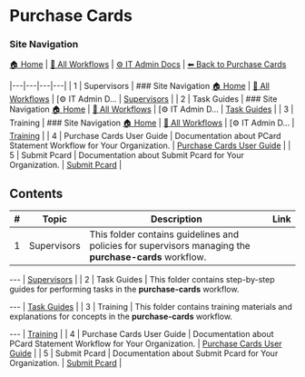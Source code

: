 # Purchase Cards

### Site Navigation
[🏠 Home](../../README.md) | [📂 All Workflows](../../users/users.md) | [⚙ IT Admin Docs](../../it-admins/README.md) | [⬅ Back to Purchase Cards](../README.md)

|---|---|---|---|
| 1 | Supervisors | ### Site Navigation [🏠 Home](../../../README.md) | [📂 All Workflows](../../users.md) | [⚙ IT Admin D... | [Supervisors](supervisors/) |
| 2 | Task Guides | ### Site Navigation [🏠 Home](../../../README.md) | [📂 All Workflows](../../users.md) | [⚙ IT Admin D... | [Task Guides](task-guides/) |
| 3 | Training | ### Site Navigation [🏠 Home](../../../README.md) | [📂 All Workflows](../../users.md) | [⚙ IT Admin D... | [Training](training/) |
| 4 | Purchase Cards User Guide | Documentation about PCard Statement Workflow  for Your Organization. | [Purchase Cards User Guide](purchase-cards-user-guide.md) |
| 5 | Submit Pcard | Documentation about Submit Pcard for Your Organization. | [Submit Pcard](submit-pcard.md) |

## Contents

| **#** | **Topic** | **Description** | **Link** |
|---|---|---|---|
| 1 | Supervisors | This folder contains guidelines and policies for supervisors managing the **purchase-cards** workflow.

--- | [Supervisors](supervisors/) |
| 2 | Task Guides | This folder contains step-by-step guides for performing tasks in the **purchase-cards** workflow.

--- | [Task Guides](task-guides/) |
| 3 | Training | This folder contains training materials and explanations for concepts in the **purchase-cards** workflow.

--- | [Training](training/) |
| 4 | Purchase Cards User Guide | Documentation about PCard Statement Workflow  for Your Organization. | [Purchase Cards User Guide](purchase-cards-user-guide.md) |
| 5 | Submit Pcard | Documentation about Submit Pcard for Your Organization. | [Submit Pcard](submit-pcard.md) |